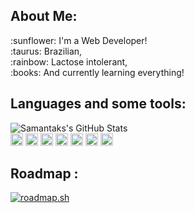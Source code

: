 
## About Me:
<div> :sunflower: I'm a Web Developer! </div>
<div> :taurus: Brazilian, </div>
<div> :rainbow: Lactose intolerant, </div>
<div> :books: And currently learning everything! </div>


## Languages and some tools:
<div><img alt = "Samantaks's GitHub Stats" src= https://github-readme-stats.vercel.app/api/top-langs/?username=samantaks&layout=compact></div>

<div> 
  <img height= "20"src= "https://img.shields.io/badge/Linux-FCC624?style=for-the-badge&logo=linux&logoColor=black">
  <img height= "20"src= "https://img.shields.io/badge/PLSQL-F80000?style=for-the-badge&logo=oracle&logoColor=black">
  <img height= "20"src= "https://img.shields.io/badge/Python-FFD43B?style=for-the-badge&logo=python&logoColor=blue">
  <img height= "20"src= "https://img.shields.io/badge/Django-092E20?style=for-the-badge&logo=django&logoColor=green">
  <img height= "20"src= "https://img.shields.io/badge/HTML5-E34F26?style=for-the-badge&logo=html5&logoColor=white">
  <img height= "20"src= "https://img.shields.io/badge/CSS3-1572B6?style=for-the-badge&logo=css3&logoColor=white">
  <img height= "20"src= "https://img.shields.io/badge/JavaScript-323330?style=for-the-badge&logo=javascript&logoColor=F7DF1E">
</div>

## Roadmap :
<div>
<a href="https://roadmap.sh"><img src="https://roadmap.sh/card/tall/6728fec231d65c235d9f453d?variant=dark&roadmaps=python" alt="roadmap.sh"/></a>
</div>
